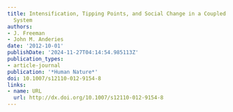 ```yaml
---
title: Intensification, Tipping Points, and Social Change in a Coupled Forager-Resource
  System
authors:
- J. Freeman
- John M. Anderies
date: '2012-10-01'
publishDate: '2024-11-27T04:14:54.985113Z'
publication_types:
- article-journal
publication: '*Human Nature*'
doi: 10.1007/s12110-012-9154-8
links:
- name: URL
  url: http://dx.doi.org/10.1007/s12110-012-9154-8
---
```

